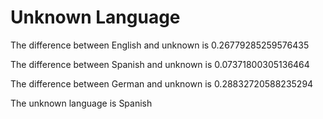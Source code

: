 # Unknown Language

The difference between English and unknown is 0.26779285259576435

The difference between Spanish and unknown is 0.07371800305136464

The difference between German and unknown is 0.28832720588235294

The unknown language is Spanish
        



